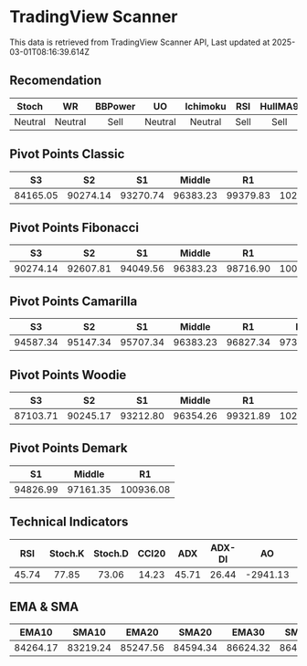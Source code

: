 # TradingView Scanner
This data is retrieved from TradingView Scanner API, Last updated at 2025-03-01T08:16:39.614Z

## Recomendation
| Stoch | WR | BBPower | UO | Ichimoku | RSI | HullMA9 |
| :---: | :---: | :---: | :---: | :---: | :---: | :---: |
| Neutral | Neutral | Sell | Neutral | Neutral | Sell | Sell |

## Pivot Points Classic
| S3 | S2 | S1 | Middle | R1 | R2 | R3 |
| :---: | :---: | :---: | :---: | :---: | :---: | :---: |
| 84165.05 | 90274.14 | 93270.74 | 96383.23 | 99379.83 | 102492.32 | 108601.41 |

## Pivot Points Fibonacci
| S3 | S2 | S1 | Middle | R1 | R2 | R3 |
| :---: | :---: | :---: | :---: | :---: | :---: | :---: |
| 90274.14 | 92607.81 | 94049.56 | 96383.23 | 98716.90 | 100158.65 | 102492.32 |

## Pivot Points Camarilla
| S3 | S2 | S1 | Middle | R1 | R2 | R3 |
| :---: | :---: | :---: | :---: | :---: | :---: | :---: |
| 94587.34 | 95147.34 | 95707.34 | 96383.23 | 96827.34 | 97387.34 | 97947.34 |

## Pivot Points Woodie
| S3 | S2 | S1 | Middle | R1 | R2 | R3 |
| :---: | :---: | :---: | :---: | :---: | :---: | :---: |
| 87103.71 | 90245.17 | 93212.80 | 96354.26 | 99321.89 | 102463.35 | 105430.98 |

## Pivot Points Demark
| S1 | Middle | R1 |
| :---: | :---: | :---: |
| 94826.99 | 97161.35 | 100936.08 |

## Technical Indicators
| RSI | Stoch.K | Stoch.D | CCI20 | ADX | ADX-DI | AO | Mom | MACD | MACD | W.R | HullMA9 |
| :---: | :---: | :---: | :---: | :---: | :---: | :---: | :---: | :---: | :---: | :---: | :---: |
| 45.74 | 77.85 | 73.06 | 14.23 | 45.71 | 26.44 | -2941.13 | 1046.60 | -1720.93 | -2294.72 | -21.87 | 85829.91 |

## EMA & SMA
| EMA10 | SMA10 | EMA20 | SMA20 | EMA30 | SMA30 | EMA50 | SMA50 | EMA100 | SMA100 | EMA200 | SMA200 |
| :---: | :---: | :---: | :---: | :---: | :---: | :---: | :---: | :---: | :---: | :---: | :---: |
| 84264.17 | 83219.24 | 85247.56 | 84594.34 | 86624.32 | 86499.54 | 88872.56 | 90474.47 | 92066.19 | 93575.59 | 94849.59 | 96438.64 |